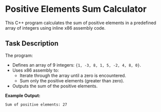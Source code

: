 # Positive Elements Sum Calculator

This C++ program calculates the sum of positive elements in a predefined array of integers using inline x86 assembly code.

## Task Description

The program:

- Defines an array of 9 integers: `{1, -3, 8, 1, 5, -2, 4, 8, 0}`.
- Uses x86 assembly to:
  - Iterate through the array until a zero is encountered.
  - Sum only the positive elements (greater than zero).
- Outputs the sum of the positive elements.

**Example Output:**

```
Sum of positive elements: 27
```